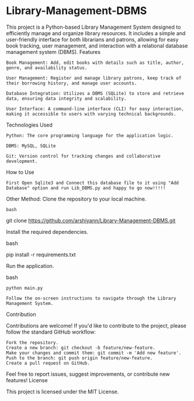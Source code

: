 # Library-Management-DBMS

This project is a Python-based Library Management System designed to efficiently manage and organize library resources. It includes a simple and user-friendly interface for both librarians and patrons, allowing for easy book tracking, user management, and interaction with a relational database management system (DBMS).
Features

    Book Management: Add, edit books with details such as title, author, genre, and availability status.

    User Management: Register and manage library patrons, keep track of their borrowing history, and manage user accounts.

    Database Integration: Utilizes a DBMS (SQLite) to store and retrieve data, ensuring data integrity and scalability.

    User Interface: A command-line interface (CLI) for easy interaction, making it accessible to users with varying technical backgrounds.

Technologies Used

    Python: The core programming language for the application logic.

    DBMS: MySQL, SQLite

    Git: Version control for tracking changes and collaborative development.

How to Use

    First Open Sqlite3 and Connect this database file to it using "Add Database" option and run Lib_DBMS.py and happy to go now!!!!!

Other Method:
    Clone the repository to your local machine.

    bash

git clone https://github.com/arshiyann/Library-Management-DBMS.git

Install the required dependencies.

bash

pip install -r requirements.txt

Run the application.

bash

    python main.py

    Follow the on-screen instructions to navigate through the Library Management System.

Contribution

Contributions are welcome! If you'd like to contribute to the project, please follow the standard GitHub workflow:

    Fork the repository.
    Create a new branch: git checkout -b feature/new-feature.
    Make your changes and commit them: git commit -m 'Add new feature'.
    Push to the branch: git push origin feature/new-feature.
    Create a pull request on GitHub.

Feel free to report issues, suggest improvements, or contribute new features!
License

This project is licensed under the MIT License.
